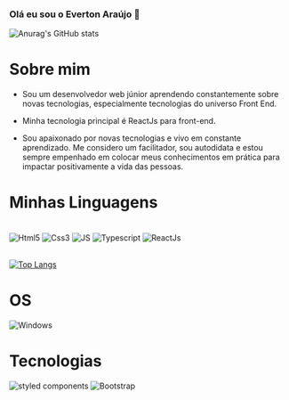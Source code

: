 

### Olá eu sou o Everton Araújo 👋

![Anurag's GitHub stats](https://github-readme-stats.vercel.app/api?username=Evertonfilho&show_icons=true&theme=tokyonight)

<div><h1>Sobre mim</h1></div>

 - Sou um desenvolvedor web júnior aprendendo constantemente sobre novas tecnologias, especialmente tecnologias do universo Front End.

- Minha tecnologia principal é ReactJs para front-end.

- Sou apaixonado por novas tecnologias e vivo em constante aprendizado. Me considero um facilitador, sou autodidata e estou sempre empenhado em colocar meus conhecimentos em prática para impactar positivamente a vida das pessoas.

<div><h1>Minhas Linguagens</h1></div>
<div style="display:inline-block"><br/>
  <img align="center" alt="Html5" src="https://img.shields.io/badge/HTML5-E34F26?style=for-the-badge&logo=html5&logoColor=white"/>
    <img align="center" alt="Css3" src="https://img.shields.io/badge/CSS3-1572B6?style=for-the-badge&logo=css3&logoColor=white"/>
      <img align="center" alt="JS" src="https://img.shields.io/badge/JavaScript-323330?style=for-the-badge&logo=javascript&logoColor=F7DF1E"/>
        <img align="center" alt="Typescript" src="https://img.shields.io/badge/TypeScript-007ACC?style=for-the-badge&logo=typescript&logoColor=white"/>
          <img align="center" alt="ReactJs" src="https://img.shields.io/badge/React-20232A?style=for-the-badge&logo=react&logoColor=61DAFB"/>
      
</div></br>
</br>

[![Top Langs](https://github-readme-stats.vercel.app/api/top-langs/?username=anuraghazra&layout=compact)](https://github.com/Evertonfilho/github-readme-stats)

<div><h1>OS</h1></div>
<div>
  <img src="https://img.shields.io/badge/Windows-0078D6?style=for-the-badge&logo=windows&logoColor=white" alt="Windows"/>
</div>
<div><h1>Tecnologias</h1></div>
<div>
  <img src="https://img.shields.io/badge/styled--components-DB7093?style=for-the-badge&logo=styled-components&logoColor=white" alt="styled components"/>
    <img src="https://img.shields.io/badge/Bootstrap-563D7C?style=for-the-badge&logo=bootstrap&logoColor=white" alt="Bootstrap"/>
</div>
